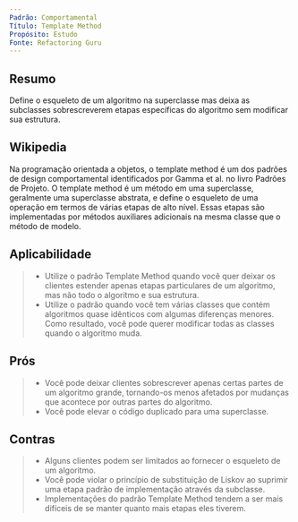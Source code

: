 ```yaml
---
Padrão: Comportamental
Título: Template Method
Propósito: Estudo
Fonte: Refactoring Guru
---
```


## Resumo

Define o esqueleto de um algoritmo na superclasse mas deixa as subclasses sobrescreverem etapas específicas do algoritmo sem modificar sua estrutura.


## Wikipedia

Na programação orientada a objetos, o template method é um dos padrões de design comportamental identificados por Gamma et al. no livro Padrões de Projeto. 
O template method é um método em uma superclasse, geralmente uma superclasse abstrata, e define o esqueleto de uma operação em termos de várias etapas de 
alto nível. Essas etapas são implementadas por métodos auxiliares adicionais na mesma classe que o método de modelo.


## Aplicabilidade

> * Utilize o padrão Template Method quando você quer deixar os clientes estender apenas etapas particulares de um algoritmo, mas não todo o algoritmo e sua
>  estrutura.
> * Utilize o padrão quando você tem várias classes que contém algoritmos quase idênticos com algumas diferenças menores. Como resultado, você pode querer 
> modificar todas as classes quando o algoritmo muda.


## Prós

> * Você pode deixar clientes sobrescrever apenas certas partes de um algoritmo grande, tornando-os menos afetados por mudanças que acontece por outras partes 
> do algoritmo.
> * Você pode elevar o código duplicado para uma superclasse.


## Contras

> * Alguns clientes podem ser limitados ao fornecer o esqueleto de um algoritmo.
> * Você pode violar o princípio de substituição de Liskov ao suprimir uma etapa padrão de implementação através da subclasse.
> * Implementações do padrão Template Method tendem a ser mais difíceis de se manter quanto mais etapas eles tiverem.
